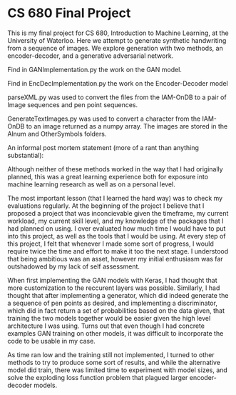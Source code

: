 # CS 680 Final Project

This is my final project for CS 680, Introduction to Machine Learning, at the University of Waterloo. Here we attempt to generate synthetic handwriting from a sequence of images. We explore generation with two methods, an encoder-decoder, and a generative adversarial network.

Find in GANImplementation.py the work on the GAN model.

Find in EncDecImplementation.py the work on the Encoder-Decoder model

parseXML.py was used to convert the files from the IAM-OnDB to a pair of Image sequences and pen point sequences.

GenerateTextImages.py was used to convert a character from the IAM-OnDB to an image returned as a numpy array. The images are stored in the Alnum and OtherSymbols folders.




An informal post mortem statement (more of a rant than anything substantial):

Although neither of these methods worked in the way that I had originally planned, this was a great learning experience both for exposure into machine learning research as well as on a personal level.

The most important lesson (that I learned the hard way) was to check my evaluations regularly. At the beginning of the project I believe that I proposed a project that was inconcievable given the timeframe, my current workload, my current skill level, and my knowledge of the packages that I had planned on using. I over evaluated how much time I would have to put into this project, as well as the tools that I would be using. At every step of this project, I felt that whenever I made some sort of progress, I would require twice the time and effort to make it too the next stage. I understood that being ambitious was an asset, however my initial enthusiasm was far outshadowed by my lack of self assessment.

When first implementing the GAN models with Keras, I had thought that more customization to the reccurent layers was possible. Similarly, I had thought that after implementing a generator, which did indeed generate the a sequence of pen points as desired, and implementing a discriminator, which did in fact return a set of probabilities based on the data given, that training the two models together would be easier given the high level architecture I was using. Turns out that even though I had concrete examples GAN training on other models, it was difficult to incorporate the code to be usable in my case.

As time ran low and the training still not implemented, I turned to other methods to try to produce some sort of results, and while the alternative model did train, there was limited time to experiment with model sizes, and solve the exploding loss function problem that plagued larger encoder-decoder models.
